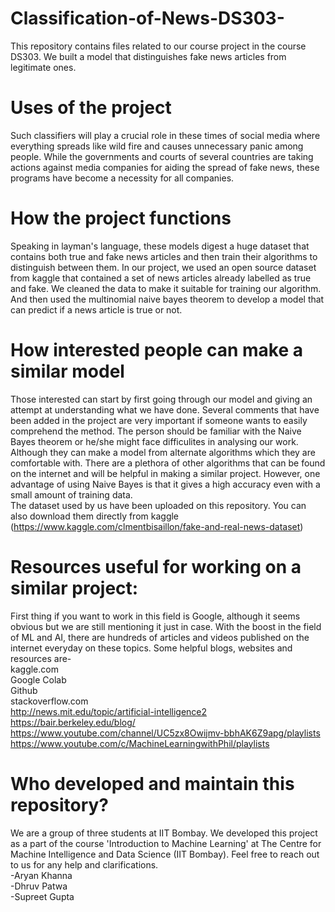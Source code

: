 # Classification-of-News-DS303-
This repository contains files related to our course project in the course DS303. We built a model that distinguishes fake news articles from legitimate ones. 

# Uses of the project
Such classifiers will play a crucial role in these times of social media where everything spreads like wild fire and causes unnecessary panic among people. While the governments and courts of several countries are taking actions against media companies for aiding the spread of fake news, these programs have become a necessity for all companies. 

# How the project functions
Speaking in layman's language, these models digest a huge dataset that contains both true and fake news articles and then train their algorithms to distinguish between them. 
In our project, we used an open source dataset from kaggle that contained a set of news articles already labelled as true and fake. We cleaned the data to make it suitable for training our algorithm. And then used the multinomial naive bayes theorem to develop a model that can predict if a news article is true or not.

# How interested people can make a similar model
Those interested can start by first going through our model and giving an attempt at understanding what we have done. Several comments that have been added in the project are very important if someone wants to easily comprehend the method. The person should be familiar with the Naive Bayes theorem or he/she might face difficulites in analysing our work. Although they can make a model from alternate algorithms which they are comfortable with. There are a plethora of other algorithms that can be found on the internet and will be helpful in making a similar project. However, one advantage of using Naive Bayes is that it gives a high accuracy even with a small amount of training data. <br />
The dataset used by us have been uploaded on this repository. You can also download them directly from kaggle (https://www.kaggle.com/clmentbisaillon/fake-and-real-news-dataset)

# Resources useful for working on a similar project:
First thing if you want to work in this field is Google, although it seems obvious but we are still mentioning it just in case. With the boost in the field of ML and AI, there are hundreds of articles and videos published on the internet everyday on these topics. 
Some helpful blogs, websites and resources are- <br />
kaggle.com <br />
Google Colab <br />
Github <br />
stackoverflow.com <br />
http://news.mit.edu/topic/artificial-intelligence2 <br />
https://bair.berkeley.edu/blog/ <br />
https://www.youtube.com/channel/UC5zx8Owijmv-bbhAK6Z9apg/playlists <br />
https://www.youtube.com/c/MachineLearningwithPhil/playlists <br />

# Who developed and maintain this repository?
We are a group of three students at IIT Bombay. We developed this project as a part of the course 'Introduction to Machine Learning' at The Centre for Machine Intelligence and Data Science (IIT Bombay). Feel free to reach out to us for any help and clarifications. <br />
-Aryan Khanna <br />
-Dhruv Patwa <br />
-Supreet Gupta <br />
